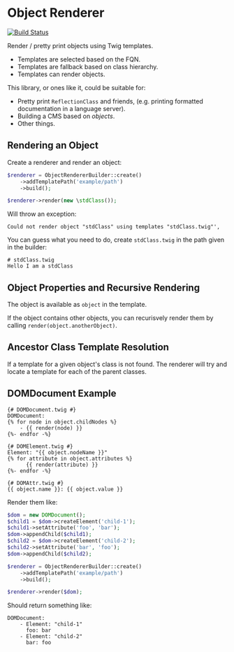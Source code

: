 Object Renderer
===============

[![Build Status](https://travis-ci.org/dantleech/object-renderer.svg?branch=master)](https://travis-ci.org/dantleech/indexer-extension)

Render / pretty print objects using Twig templates.

- Templates are selected based on the FQN.
- Templates are fallback based on class hierarchy.
- Templates can render objects.

This library, or ones like it, could be suitable for:

- Pretty print `ReflectionClass` and friends, (e.g. printing formatted
  documentation in a language server).
- Building a CMS based on _objects_.
- Other things.

Rendering an Object
-------------------

Create a renderer and render an object:

```php
$renderer = ObjectRendererBuilder::create()
    ->addTemplatePath('example/path')
    ->build();

$renderer->render(new \stdClass());
```

Will throw an exception:

```
Could not render object "stdClass" using templates "stdClass.twig"',
```

You can guess what you need to do, create `stdClass.twig` in the path given in
the builder:

```
# stdClass.twig
Hello I am a stdClass
```

Object Properties and Recursive Rendering
-----------------------------------------

The object is available as `object` in the template.

If the object contains other objects, you can recurisvely render them
by calling `render(object.anotherObject)`.

Ancestor Class Template Resolution
----------------------------------

If a template for a given object's class is not found. The renderer will
try and locate a template for each of the parent classes.

DOMDocument Example
-------------------

```
{# DOMDocument.twig #}
DOMDocument:
{% for node in object.childNodes %}
    - {{ render(node) }}
{%- endfor -%}
```

```
{# DOMElement.twig #}
Element: "{{ object.nodeName }}"
{% for attribute in object.attributes %}
      {{ render(attribute) }}
{%- endfor -%}
```

```
{# DOMAttr.twig #}
{{ object.name }}: {{ object.value }}
```

Render them like:

```php
$dom = new DOMDocument();
$child1 = $dom->createElement('child-1');
$child1->setAttribute('foo', 'bar');
$dom->appendChild($child1);
$child2 = $dom->createElement('child-2');
$child2->setAttribute('bar', 'foo');
$dom->appendChild($child2);

$renderer = ObjectRendererBuilder::create()
    ->addTemplatePath('example/path')
    ->build();

$renderer->render($dom);
```

Should return something like:

```
DOMDocument:
    - Element: "child-1"
      foo: bar
    - Element: "child-2"
      bar: foo
```
